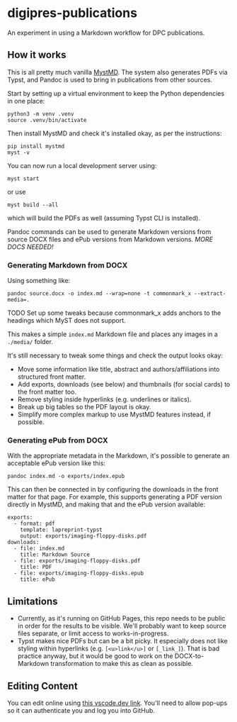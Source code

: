 # digipres-publications
An experiment in using a Markdown workflow for DPC publications.

## How it works

This is all pretty much vanilla [MystMD](https://mystmd.org/).  The system also generates PDFs via Typst, and Pandoc is used to bring in publications from other sources.

Start by setting up a virtual environment to keep the Python dependencies in one place:

```
python3 -m venv .venv
source .venv/bin/activate
```

Then install MystMD and check it's installed okay, as per the instructions:

```
pip install mystmd
myst -v
```

You can now run a local development server using:

```
myst start
```

or use

```
myst build --all
```

which will build the PDFs as well (assuming Typst CLI is installed).

Pandoc commands can be used to generate Markdown versions from source DOCX files and ePub versions from Markdown versions.  _MORE DOCS NEEDED!_

### Generating Markdown from DOCX

Using something like:

```
pandoc source.docx -o index.md --wrap=none -t commonmark_x --extract-media=.
```

TODO Set up some tweaks because commonmark_x adds anchors to the headings which MyST does not support.

This makes a simple `index.md` Markdown file and places any images in a `./media/` folder.

It's still necessary to tweak some things and check the output looks okay:

- Move some information like title, abstract and authors/affiliations into structured front matter.
- Add exports, downloads (see below) and thumbnails (for social cards) to the front matter too.
- Remove styling inside hyperlinks (e.g. underlines or italics).
- Break up big tables so the PDF layout is okay.
- Simplify more complex markup to use MystMD features instead, if possible.

### Generating ePub from DOCX

With the appropriate metadata in the Markdown, it's possible to generate an acceptable ePub version like this:

```
pandoc index.md -o exports/index.epub
```

This can then be connected in by configuring the downloads in the front matter for that page. For example, this supports generating a PDF version directly in MystMD, and making that and the ePub version available:

```
exports:
  - format: pdf
    template: lapreprint-typst
    output: exports/imaging-floppy-disks.pdf
downloads:
  - file: index.md
    title: Markdown Source
  - file: exports/imaging-floppy-disks.pdf
    title: PDF
  - file: exports/imaging-floppy-disks.epub
    title: ePub
```

## Limitations

- Currently, as it's running on GitHub Pages, this repo needs to be public in order for the results to be visible. We'll probably want to keep source files separate, or limit access to works-in-progress.
- Typst makes nice PDFs but can be a bit picky. It especially does not like styling within hyperlinks (e.g. `[<u>link</u>]` or `[_link_]`). That is bad practice anyway, but it would be good to work on the DOCX-to-Markdown transformation to make this as clean as possible.


## Editing Content

You can edit online using [this vscode.dev link](https://vscode.dev/github/Digital-Preservation-Coalition/digipres-publications).  You'll need to allow pop-ups so it can authenticate you and log you into GitHub.

